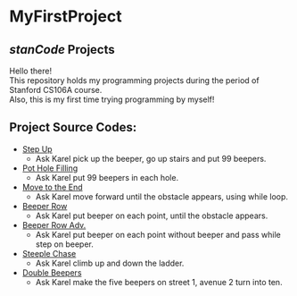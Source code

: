 # MyFirstProject
## *stanCode* Projects
Hello there!\
This repository holds my programming projects during the period of Stanford CS106A course.\
Also, this is my first time trying programming by myself!



## Project Source Codes:
* [Step Up](https://github.com/Hwaining/MyFirstProject/commit/9ed6a370eb5bb81fd39c1713b3ac5f0705ade1ac#diff-85999c3a04d1ee3a77ab3b0ffda4e9496c9fd11355af601f3e32192f38bffa2f)
  * Ask Karel pick up the beeper, go up stairs and put 99 beepers.
* [Pot Hole Filling](https://github.com/Hwaining/MyFirstProject/commit/9ed6a370eb5bb81fd39c1713b3ac5f0705ade1ac#diff-3c22fcbdc27f40e47497dd1ae9c12db165eeb2a8b4caccfd3d6bf5ee70d892a8)
  * Ask Karel put 99 beepers in each hole. 
* [Move to the End](https://github.com/Hwaining/MyFirstProject/commit/9ed6a370eb5bb81fd39c1713b3ac5f0705ade1ac#diff-5944530a495b3fb17c8dc75ae4ba7889461e2ec654c3616ac9e19aa9f657ce61)
  * Ask Karel move forward until the obstacle appears, using while loop.
* [Beeper Row](https://github.com/Hwaining/MyFirstProject/commit/9ed6a370eb5bb81fd39c1713b3ac5f0705ade1ac#diff-6b56010712271d62453a83d355e1b515697e728ceb40af4547b61bfa18e9d6ba)
  * Ask Karel put beeper on each point, until the obstacle appears. 
* [Beeper Row Adv.](https://github.com/Hwaining/MyFirstProject/commit/9ed6a370eb5bb81fd39c1713b3ac5f0705ade1ac#diff-ebcdc56787a1f3fffbb18af71b10eb8bbe79a06b75c0c2517663fda4a71b7cc9)
  * Ask Karel put beeper on each point without beeper and pass while step on beeper. 
* [Steeple Chase](https://github.com/Hwaining/MyFirstProject/commit/9ed6a370eb5bb81fd39c1713b3ac5f0705ade1ac#diff-cad33405a029cdb10189381e37aee0dbe7c7c3b735bb0cab076935c15f5b4e70)
  * Ask Karel climb up and down the ladder. 
* [Double Beepers](https://github.com/Hwaining/MyFirstProject/commit/9ed6a370eb5bb81fd39c1713b3ac5f0705ade1ac#diff-a02fb03d1aec99ae6474e0c1d06b3c0c4466f849a4ab2bf85db6e8c0cc5af76b)
  * Ask Karel make the five beepers on street 1, avenue 2 turn into ten. 
